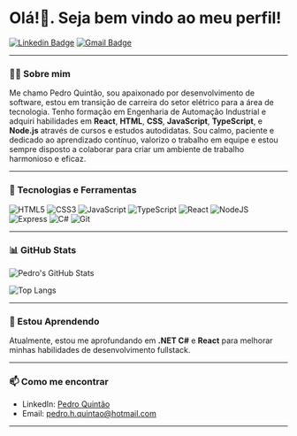 # Olá!👋. Seja bem vindo ao meu perfil!

[![Linkedin Badge](https://img.shields.io/badge/-Pedro%20Quintão-blue?style=flat-square&logo=Linkedin&logoColor=white&link=https://www.linkedin.com/in/quintaopedro)](https://www.linkedin.com/in/quintaopedro) 
[![Gmail Badge](https://img.shields.io/badge/-pedro.h.quintao@hotmail.com-c14438?style=flat-square&logo=Gmail&logoColor=white&link=mailto:pedro.h.quintao@hotmail.com)](mailto:pedro.h.quintao@hotmail.com)

---

### 👨‍💻 Sobre mim

Me chamo Pedro Quintão, sou apaixonado por desenvolvimento de software, estou em transição de carreira do setor elétrico para a área de tecnologia. Tenho formação em Engenharia de Automação Industrial e adquiri habilidades em **React**, **HTML**, **CSS**, **JavaScript**, **TypeScript**, e **Node.js** através de cursos e estudos autodidatas. Sou calmo, paciente e dedicado ao aprendizado contínuo, valorizo o trabalho em equipe e estou sempre disposto a colaborar para criar um ambiente de trabalho harmonioso e eficaz.

---

### 🚀 Tecnologias e Ferramentas

![HTML5](https://img.shields.io/badge/HTML5-E34F26?style=for-the-badge&logo=html5&logoColor=white) ![CSS3](https://img.shields.io/badge/CSS3-1572B6?style=for-the-badge&logo=css3&logoColor=white) ![JavaScript](https://img.shields.io/badge/JavaScript-F7DF1E?style=for-the-badge&logo=javascript&logoColor=black) ![TypeScript](https://img.shields.io/badge/TypeScript-007ACC?style=for-the-badge&logo=typescript&logoColor=white) ![React](https://img.shields.io/badge/React-20232A?style=for-the-badge&logo=react&logoColor=61DAFB) ![NodeJS](https://img.shields.io/badge/node.js-6DA55F?style=for-the-badge&logo=node.js&logoColor=white) ![Express](https://img.shields.io/badge/express.js-%23404d59.svg?style=for-the-badge&logo=express&logoColor=%2361DAFB) ![C#](https://img.shields.io/badge/C%23-239120?style=for-the-badge&logo=c-sharp&logoColor=white) ![Git](https://img.shields.io/badge/Git-F05032?style=for-the-badge&logo=git&logoColor=white) 

---

### 📊 GitHub Stats

![Pedro's GitHub Stats](https://github-readme-stats.vercel.app/api?username=pedroquintao&show_icons=true&hide=stars&theme=radical)

![Top Langs](https://github-readme-stats.vercel.app/api/top-langs/?username=pedroquintao&layout=compact&theme=radical)

---

### 🌱 Estou Aprendendo

Atualmente, estou me aprofundando em **.NET C#** e **React** para melhorar minhas habilidades de desenvolvimento fullstack.

---

### 📫 Como me encontrar

- LinkedIn: [Pedro Quintão](https://www.linkedin.com/in/quintaopedro)
- Email: [pedro.h.quintao@hotmail.com](mailto:pedro.h.quintao@hotmail.com)

---

